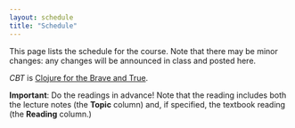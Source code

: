 ```yaml
---
layout: schedule
title: "Schedule"
---
```


This page lists the schedule for the course.  Note that there may be minor changes: any changes will be announced in class and posted here.

*CBT* is [Clojure for the Brave and True](https://www.nostarch.com/clojure).

**Important**: Do the readings in advance!  Note that the reading includes both the lecture notes (the **Topic** column) and, if specified, the textbook reading (the **Reading** column.)

<script>autogenCalendar({ omitLabs: true, omitFinalExams: true });</script>

<!-- vim:set wrap: ­-->
<!-- vim:set linebreak: -->
<!-- vim:set nolist: -->
